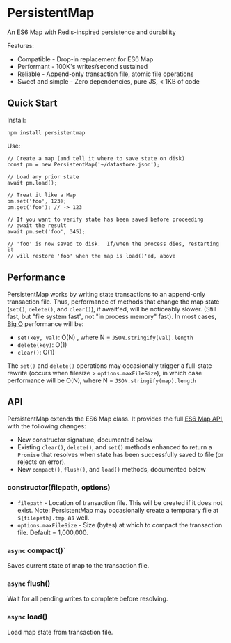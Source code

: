 # PersistentMap

An ES6 Map with Redis-inspired persistence and durability

Features:
  * Compatible - Drop-in replacement for ES6 Map
  * Performant - 100K's writes/second sustained
  * Reliable - Append-only transaction file,  atomic file operations
  * Sweet and simple - Zero dependencies, pure JS, < 1KB of code

## Quick Start

Install:

```
npm install persistentmap
```

Use:
```
// Create a map (and tell it where to save state on disk)
const pm = new PersistentMap('~/datastore.json');

// Load any prior state
await pm.load();

// Treat it like a Map
pm.set('foo', 123);
pm.get('foo'); // -> 123

// If you want to verify state has been saved before proceeding
// await the result
await pm.set('foo', 345);

// 'foo' is now saved to disk.  If/when the process dies, restarting it
// will restore 'foo' when the map is load()'ed, above
```

## Performance

PersistentMap works by writing state transactions to an append-only transaction file.  Thus, performance of methods that change the map state (`set()`, `delete()`, and `clear()`), if await'ed, will be noticeably slower.  (Still fast, but "file system fast", not "in process memory" fast).  In most cases, [Big O](https://en.wikipedia.org/wiki/Big_O_notation) performance will be:

* `set(key, val)`: O(N) , where N = `JSON.stringify(val).length`
* `delete(key)`: O(1)
* `clear()`: O(1)

The `set()` and `delete()` operations may occasionally trigger a full-state
rewrite (occurs when filesize > `options.maxFileSize`), in which case
performance will be O(N), where N = `JSON.stringify(map).length`

## API

PersistentMap extends the ES6 Map class.  It provides the full [ES6 Map API](https://developer.mozilla.org/en-US/docs/Web/JavaScript/Reference/Global_Objects/Map), with the following changes:

* New constructor signature, documented below
* Existing `clear()`, `delete()`, and `set()` methods enhanced to return a
`Promise` that resolves when state has been successfully saved to file (or
    rejects on error).
* New `compact()`, `flush()`, and `load()` methods, documented below

### constructor(filepath, options)

* `filepath` - Location of transaction file. This will be created if it does not
    exist. Note: PersistentMap may occasionally create a temporary file at `${filepath}.tmp`, as well.
* `options.maxFileSize` - Size (bytes) at which to compact the transaction file.
Default = 1,000,000.

### `async` compact()`
Saves current state of map to the transaction file.

### `async` flush()
Wait for all pending writes to complete before resolving.

### `async` load()
Load map state from transaction file.
